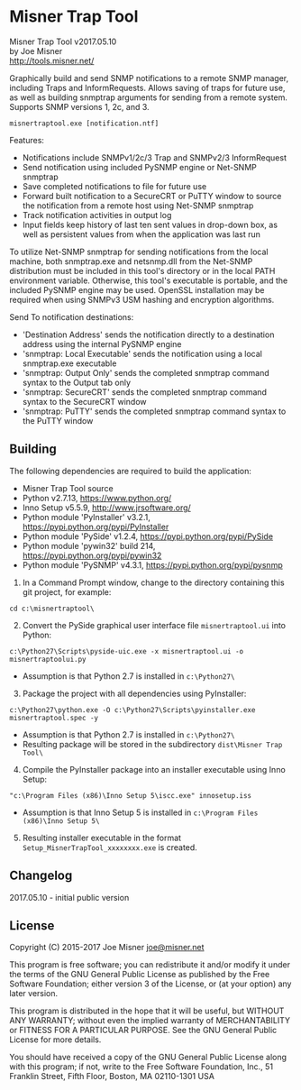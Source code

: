 Misner Trap Tool
================

Misner Trap Tool v2017.05.10  
by Joe Misner  
http://tools.misner.net/  

Graphically build and send SNMP notifications to a remote SNMP
manager, including Traps and InformRequests. Allows saving of traps
for future use, as well as building snmptrap arguments for sending
from a remote system. Supports SNMP versions 1, 2c, and 3.

```
misnertraptool.exe [notification.ntf]
```

Features:
- Notifications include SNMPv1/2c/3 Trap and SNMPv2/3 InformRequest
- Send notification using included PySNMP engine or Net-SNMP snmptrap
- Save completed notifications to file for future use
- Forward built notification to a SecureCRT or PuTTY window to source
  the notification from a remote host using Net-SNMP snmptrap
- Track notification activities in output log
- Input fields keep history of last ten sent values in drop-down box,
  as well as persistent values from when the application was last run

To utilize Net-SNMP snmptrap for sending notifications from the local
machine, both snmptrap.exe and netsnmp.dll from the Net-SNMP
distribution must be included in this tool's directory or in the
local PATH environment variable. Otherwise, this tool's executable is
portable, and the included PySNMP engine may be used. OpenSSL
installation may be required when using SNMPv3 USM hashing and
encryption algorithms.

Send To notification destinations:
- 'Destination Address' sends the notification directly to a
  destination address using the internal PySNMP engine
- 'snmptrap: Local Executable' sends the notification using a local
  snmptrap.exe executable
- 'snmptrap: Output Only' sends the completed snmptrap command
  syntax to the Output tab only
- 'snmptrap: SecureCRT' sends the completed snmptrap command
  syntax to the SecureCRT window
- 'snmptrap: PuTTY' sends the completed snmptrap command
  syntax to the PuTTY window



Building
--------

The following dependencies are required to build the application:
- Misner Trap Tool source
- Python v2.7.13, https://www.python.org/
- Inno Setup v5.5.9, http://www.jrsoftware.org/
- Python module 'PyInstaller' v3.2.1, https://pypi.python.org/pypi/PyInstaller
- Python module 'PySide' v1.2.4, https://pypi.python.org/pypi/PySide
- Python module 'pywin32' build 214, https://pypi.python.org/pypi/pywin32
- Python module 'PySNMP' v4.3.1, https://pypi.python.org/pypi/pysnmp

1. In a Command Prompt window, change to the directory containing this git project, for example:
```
cd c:\misnertraptool\
```

2. Convert the PySide graphical user interface file `misnertraptool.ui` into Python:
```
c:\Python27\Scripts\pyside-uic.exe -x misnertraptool.ui -o misnertraptoolui.py
```
  * Assumption is that Python 2.7 is installed in `c:\Python27\`

3. Package the project with all dependencies using PyInstaller:
```
c:\Python27\python.exe -O c:\Python27\Scripts\pyinstaller.exe misnertraptool.spec -y
```
  * Assumption is that Python 2.7 is installed in `c:\Python27\`
  * Resulting package will be stored in the subdirectory `dist\Misner Trap Tool\`

4. Compile the PyInstaller package into an installer executable using Inno Setup:
```
"c:\Program Files (x86)\Inno Setup 5\iscc.exe" innosetup.iss
```
  * Assumption is that Inno Setup 5 is installed in `c:\Program Files (x86)\Inno Setup 5\`

5. Resulting installer executable in the format `Setup_MisnerTrapTool_xxxxxxxx.exe` is created.



Changelog
---------

2017.05.10 - initial public version  



License
-------

Copyright (C) 2015-2017 Joe Misner <joe@misner.net>

This program is free software; you can redistribute it and/or modify
it under the terms of the GNU General Public License as published by
the Free Software Foundation; either version 3 of the License, or
(at your option) any later version.

This program is distributed in the hope that it will be useful,
but WITHOUT ANY WARRANTY; without even the implied warranty of
MERCHANTABILITY or FITNESS FOR A PARTICULAR PURPOSE.  See the
GNU General Public License for more details.

You should have received a copy of the GNU General Public License
along with this program; if not, write to the Free Software Foundation,
Inc., 51 Franklin Street, Fifth Floor, Boston, MA 02110-1301  USA
